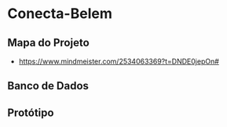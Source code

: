 # Conecta-Belem

## Mapa do Projeto
  * https://www.mindmeister.com/2534063369?t=DNDE0jepOn#
## Banco de Dados

## Protótipo
